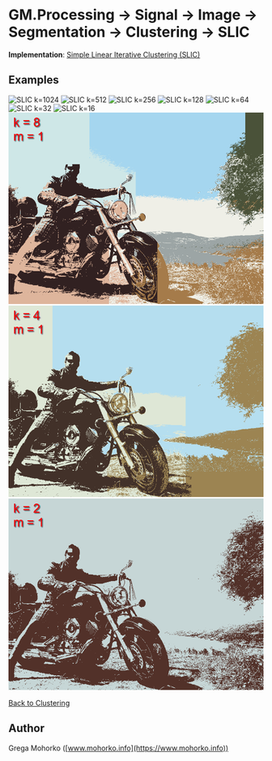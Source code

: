 # GM.Processing -> Signal -> Image -> Segmentation -> Clustering -> SLIC

**Implementation**: [Simple Linear Iterative Clustering (SLIC)](SLIC.cs)

## Examples

![SLIC k=1024](/Documentation/Signal/Image/Segmentation/Clustering/SLIC/SLIC%20Yamaha%20k=1024.gif "Simple Linear Iterative Clustering (SLIC) k=1024")
![SLIC k=512](/Documentation/Signal/Image/Segmentation/Clustering/SLIC/SLIC%20Yamaha%20k=512.gif "Simple Linear Iterative Clustering (SLIC) k=512")
![SLIC k=256](/Documentation/Signal/Image/Segmentation/Clustering/SLIC/SLIC%20Yamaha%20k=256.gif "Simple Linear Iterative Clustering (SLIC) k=256")
![SLIC k=128](/Documentation/Signal/Image/Segmentation/Clustering/SLIC/SLIC%20Yamaha%20k=128.gif "Simple Linear Iterative Clustering (SLIC) k=128")
![SLIC k=64](/Documentation/Signal/Image/Segmentation/Clustering/SLIC/SLIC%20Yamaha%20k=64.gif "Simple Linear Iterative Clustering (SLIC) k=64")
![SLIC k=32](/Documentation/Signal/Image/Segmentation/Clustering/SLIC/SLIC%20Yamaha%20k=32.gif "Simple Linear Iterative Clustering (SLIC) k=32")
![SLIC k=16](/Documentation/Signal/Image/Segmentation/Clustering/SLIC/SLIC%20Yamaha%20k=16.gif "Simple Linear Iterative Clustering (SLIC) k=16")
![SLIC k=8](/Documentation/Signal/Image/Segmentation/Clustering/SLIC/SLIC%20Yamaha%20k=8.gif "Simple Linear Iterative Clustering (SLIC) k=8")
![SLIC k=4](/Documentation/Signal/Image/Segmentation/Clustering/SLIC/SLIC%20Yamaha%20k=4.gif "Simple Linear Iterative Clustering (SLIC) k=4")
![SLIC k=2](/Documentation/Signal/Image/Segmentation/Clustering/SLIC/SLIC%20Yamaha%20k=2.gif "Simple Linear Iterative Clustering (SLIC) k=2")

[Back to Clustering](/src/GM.Processing/GM.Processing/Signal/Image/Segmentation/Clustering)

## Author
Grega Mohorko ([www.mohorko.info](https://www.mohorko.info))
